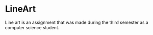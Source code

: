 # LineArt 
Line art is an assignment that was made during the third semester as a computer science student.

